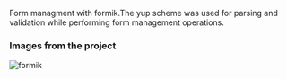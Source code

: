 Form managment with formik.The yup scheme was used for parsing and validation while performing form management operations.

### Images from the project
![formik](https://user-images.githubusercontent.com/91959780/178858017-3513e0bd-4a3b-4118-ba7a-289d5e2f30c5.PNG)
